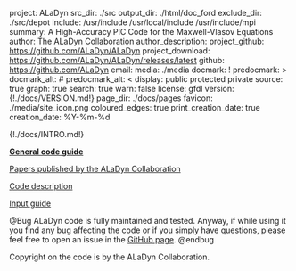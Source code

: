 project: ALaDyn
src_dir: ./src
output_dir: ./html/doc_ford
exclude_dir: ./src/depot
include: /usr/include
         /usr/local/include
         /usr/include/mpi
summary: A High-Accuracy PIC Code for the Maxwell-Vlasov Equations
author: The ALaDyn Collaboration
author_description:
project_github: https://github.com/ALaDyn/ALaDyn
project_download: https://github.com/ALaDyn/ALaDyn/releases/latest
github: https://github.com/ALaDyn
email: 
media: ./media
docmark: !
predocmark: >
docmark_alt: #
predocmark_alt: <
display: public
	protected
	private
source: true
graph: true
search: true
warn: false
license: gfdl
version: {!./docs/VERSION.md!}
page_dir: ./docs/pages
favicon: ./media/site_icon.png
coloured_edges: true
print_creation_date: true
creation_date: %Y-%m-%d

{!./docs/INTRO.md!}

[**General code guide**](|url|/page/index.html)  

[Papers published by the ALaDyn Collaboration](https://aladyn.github.io/Papers/)

[Code description](|url|/page/DESCRIPTION.html)  

[Input guide](|url|/page/NAMELIST_GUIDE.html)

@Bug
ALaDyn code is fully maintained and tested.
Anyway, if while using it you find any bug affecting the code or if you simply
have questions, please feel free to open an issue in the [GitHub page](https://github.com/ALaDyn/ALaDyn/issues).
@endbug

Copyright on the code is by the ALaDyn Collaboration.
